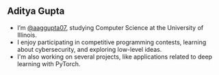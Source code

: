## Aditya Gupta
- I’m [@aaggupta07](https://github.com/aaggupta07), studying Computer Science at the University of Illinois.
- I enjoy participating in competitive programming contests, learning about cybersecurity, and exploring low-level ideas.
- I'm also working on several projects, like applications related to deep learning with PyTorch.

<!---
aaggupta07/aaggupta07 is a ✨ special ✨ repository because its `README.md` (this file) appears on your GitHub profile.
You can click the Preview link to take a look at your changes.
--->
